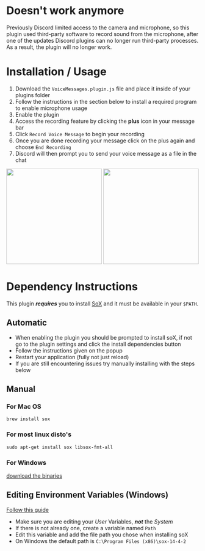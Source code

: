 # Doesn't work anymore
Previously Discord limited access to the camera and microphone, so this plugin used third-party software to record sound from the microphone, after one of the updates Discord plugins can no longer run third-party processes. 
As a result, the plugin will no longer work.

# Installation / Usage

1. Download the `VoiceMessages.plugin.js` file and place it inside of your plugins folder
2. Follow the instructions in the section below to install a required program to enable microphone usage
3. Enable the plugin
4. Access the recording feature by clicking the **plus** icon in your message bar
5. Click `Record Voice Message` to begin your recording
6. Once you are done recording your message click on the plus again and choose `End Recording`
7. Discord will then prompt you to send your voice message as a file in the chat


<img src="https://i.imgur.com/CWOea6x.png" height="250px" width="auto"></img>
<img src="https://i.imgur.com/7JBEoSj.png" height="250px" width="auto"></img>

# Dependency Instructions

This plugin ***requires*** you to install [SoX](http://sox.sourceforge.net) and it must be available in your `$PATH`.

## Automatic

* When enabling the plugin you should be prompted to install soX, if not go to the plugin settings and click the install dependencies button
* Follow the instructions given on the popup
* Restart your application (fully not just reload)
* If you are still encountering issues try manually installing with the steps below

## Manual

### For Mac OS
`brew install sox`

### For most linux disto's
`sudo apt-get install sox libsox-fmt-all`

### For Windows
[download the binaries](http://sourceforge.net/projects/sox/files/latest/download)

## Editing Environment Variables (Windows)

[Follow this guide](https://www.tenforums.com/tutorials/121855-edit-user-system-environment-variables-windows.html#option5)

* Make sure you are editing your *User* Variables, ***not*** the *System*
* If there is not already one, create a variable named `Path` 
* Edit this variable and add the file path you chose when installing soX
* On Windows the default path is `C:\Program Files (x86)\sox-14-4-2`
